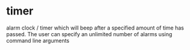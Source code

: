 # timer

alarm clock / timer which will beep after a specified amount of time has passed. The user can specify an unlimited number of alarms using command line arguments